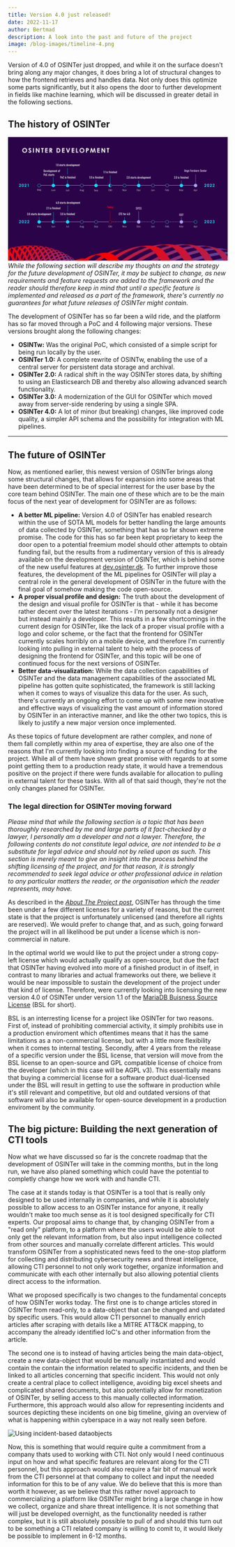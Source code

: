 ```yaml
---
title: Version 4.0 just released!
date: 2022-11-17
author: Bertmad
description: A look into the past and future of the project
image: /blog-images/timeline-4.png
---
```


Version of 4.0 of OSINTer just dropped, and while it on the surface doesn't bring along any major changes, it does bring a lot of structural changes to how the frontend retrieves and handles data. Not only does this optimize some parts significantly, but it also opens the door to further development in fields like machine learning, which will be discussed in greater detail in the following sections.

## The history of OSINTer

![A timeline of the development of OSINTer to version 4.0](/blog-images/timeline-4.png)
_While the following section will describe my thoughts on and the strategy for the future development of OSINTer, it may be subject to change, as new requirements and feature requests are added to the framework and the reader should therefore keep in mind that until a specific feature is implemented and released as a part of the framework, there's currently no guarantees for what future releases of OSINTer might contain._

The development of OSINTer has so far been a wild ride, and the platform has so far moved through a PoC and 4 following major versions. These versions brought along the following changes:

- **OSINTw:** Was the original PoC, which consisted of a simple script for being run locally by the user.
- **OSINTer 1.0:** A complete rewrite of OSINTw, enabling the use of a central server for persistent data storage and archival.
- **OSINTer 2.0:** A radical shift in the way OSINTer stores data, by shifting to using an Elasticsearch DB and thereby also allowing advanced search functionality.
- **OSINTer 3.0:** A modernization of the GUI for OSINTer which moved away from server-side rendering by using a single SPA.
- **OSINTer 4.0:** A lot of minor (but breaking) changes, like improved code quality, a simpler API schema and the possibility for integration with ML pipelines.

---

## The future of OSINTer

Now, as mentioned earlier, this newest version of OSINTer brings along some structural changes, that allows for expansion into some areas that have been determined to be of special interrest for the user base by the core team behind OSINTer. The main one of these which are to be the main focus of the next year of development for OSINTer are as follows:

- **A better ML pipeline:** Version 4.0 of OSINTer has enabled research within the use of SOTA ML models for better handling the large amounts of data collected by OSINTer, something that has so far shown extreme promise. The code for this has so far been kept proprietary to keep the door open to a potential freemium model should other attempts to obtain funding fail, but the results from a rudimentary version of this is already available on the development version of OSINTer, which is behind some of the new useful features at [dev.osinter.dk](https://dev.osinter.dk). To further improve those features, the development of the ML pipelines for OSINTer will play a central role in the general development of OSINTer in the future with the final goal of somehow making the code open-source.
- **A proper visual profile and design:** The truth about the development of the design and visual profile for OSINTer is that - while it has become rather decent over the latest iterations - I'm personally not a designer but instead mainly a developer. This results in a few shortcomings in the current design for OSINTer, like the lack of a proper visual profile with a logo and color scheme, or the fact that the frontend for OSINTer currently scales horribly on a mobile device, and therefore I'm currently looking into pulling in external talent to help with the process of designing the frontend for OSINTer, and this topic will be one of continued focus for the next versions of OSINTer.
- **Better data-visualization:** While the data collection capabilities of OSINTer and the data management capabilities of the associated ML pipeline has gotten quite sophisticated, the framework is still lacking when it comes to ways of visualize this data for the user. As such, there's currently an ongoing effort to come up with some new inovative and effective ways of visualizing the vast amount of information stored by OSINTer in an interactive manner, and like the other two topics, this is likely to justify a new major version once implemented.

As these topics of future development are rather complex, and none of them fall completly within my area of expertise, they are also one of the reasons that I'm currently looking into finding a source of funding for the project. While all of them have shown great promise with regards to at some point getting them to a production ready state, it would have a tremendous positive on the project if there were funds available for allocation to pulling in external talent for these tasks. With all of that said though, they're not the only changes planed for OSINTer.

### The legal direction for OSINTer moving forward

_Please mind that while the following section is a topic that has been thoroughly researched by me and large parts of it fact-checked by a lawyer, I personally am a developer and not a lawyer. Therefore, the following contents do not constitute legal advice, are not intended to be a substitute for legal advice and should not by relied upon as such. This section is merely meant to give an insight into the process behind the shifting licensing of the project, and for that reason, it is strongly recommended to seek legal advice or other professional advice in relation to any particular matters the reader, or the organisation which the reader represents, may have._

As described in the [_About The Project post_](/blog/about-the-project), OSINTer has through the time been under a few different licenses for a variety of reasons, but the current state is that the project is unfortunately unlicensed (and therefore all rights are reserved). We would prefer to change that, and as such, going forward the project will in all likelihood be put under a license which is non-commercial in nature.

In the optimal world we would like to put the project under a strong copy-left license which would actually qualify as open-source, but due the fact that OSINTer having evolved into more of a finished product in of itself, in contrast to many libraries and actual frameworks out there, we believe it would be near impossible to sustain the development of the project under that kind of license. Therefore, were currently looking into licensing the new version 4.0 of OSINTer under version 1.1 of the [MariaDB Buisness Source License](https://mariadb.com/bsl11/) (BSL for short).

BSL is an interresting license for a project like OSINTer for two reasons. First of, instead of prohibiting commercial activity, it simply prohibits use in a production enviroment which oftentimes means that it has the same limitations as a non-commercial license, but with a little more flexibility when it comes to internal testing. Secondly, after 4 years from the release of a specific version under the BSL license, that version will move from the BSL license to an open-source and GPL compatible license of choice from the developer (which in this case will be AGPL v3). This essentially means that buying a commercial license for a software product dual-licensed under the BSL will result in getting to use the software in production while it's still relevant and competitive, but old and outdated versions of that software will also be available for open-source development in a production enviroment by the community.

## The big picture: Building the next generation of CTI tools

Now what we have discussed so far is the concrete roadmap that the development of OSINTer will take in the comming months, but in the long run, we have also planed something which could have the potential to completly change how we work with and handle CTI.

The case at it stands today is that OSINTer is a tool that is really only designed to be used internally in companies, and while it is absolutely possible to allow access to an OSINTer instance for anyone, it really wouldn't make too much sense as it is tool designed specifically for CTI experts. Our proposal aims to change that, by changing OSINTer from a "read only" platform, to a platform where the users would be able to not only get the relevant information from, but also input intelligence collected from other sources and manually correlate different articles. This would transform OSINTer from a sophisticated news feed to the one-stop platform for collecting and distributing cybersecurity news and threat intelligence, allowing CTI personnel to not only work together, organize information and communicate with each other internally but also allowing potential clients direct access to the information.

What we proposed specifically is two changes to the fundamental concepts of how OSINTer works today. The first one is to change articles stored in OSINTer from read-only, to a data-object that can be changed and updated by specific users. This would allow CTI personnel to manually enrich articles after scraping with details like a MITRE ATT&CK mapping, to accompany the already identified IoC's and other information from the article.

The second one is to instead of having articles being the main data-object, create a new data-object that would be manually instantiated and would contain the contain the information related to specific incidents, and then be linked to all articles concerning that specific incident. This would not only create a central place to collect intelligence, avoiding big excel sheets and complicated shared documents, but also potentially allow for monetization of OSINTer, by selling access to this manually collected information. Furthermore, this approach would also allow for representing incidents and sources depicting these incidents on one big timeline, giving an overview of what is happening within cyberspace in a way not really seen before.

![Using incident-based dataobjects](/blog-images/ml-future.gif)

Now, this is something that would require quite a commitment from a company thats used to working with CTI. Not only would I need continuous input on how and what specific features are relevant along for the CTI personnel, but this approach would also require a fair bit of manual work from the CTI personnel at that company to collect and input the needed information for this to be of any value. We do believe that this is more than worth it however, as we believe that this rather novel approach to commercializing a platform like OSINTer might bring a large change in how we collect, organize and share threat intelligence. It is not something that will just be developed overnight, as the functionality needed is rather complex, but it is still absolutely possible to pull of and should this turn out to be something a CTI related company is willing to comit to, it would likely be possible to implement in 6-12 months.

